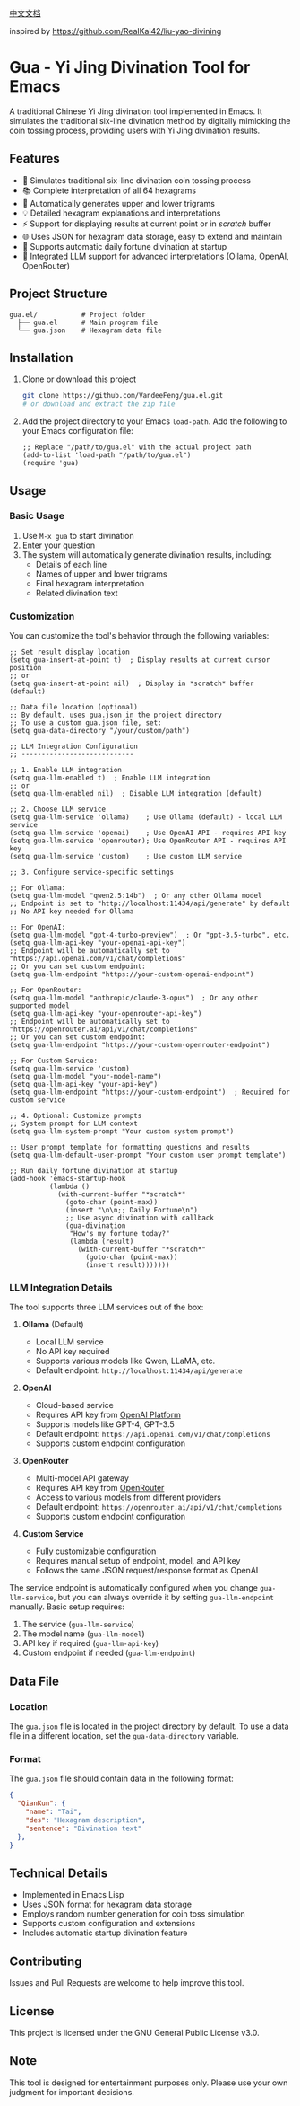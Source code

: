 [中文文档](README_zh.md)

inspired by https://github.com/RealKai42/liu-yao-divining

# Gua - Yi Jing Divination Tool for Emacs

A traditional Chinese Yi Jing divination tool implemented in Emacs. It simulates the traditional six-line divination method by digitally mimicking the coin tossing process, providing users with Yi Jing divination results.

## Features

- 🎲 Simulates traditional six-line divination coin tossing process
- 📚 Complete interpretation of all 64 hexagrams
- 🔄 Automatically generates upper and lower trigrams
- 💡 Detailed hexagram explanations and interpretations
- ⚡ Support for displaying results at current point or in *scratch* buffer
- 🌐 Uses JSON for hexagram data storage, easy to extend and maintain
- 🔮 Supports automatic daily fortune divination at startup
- 🤖 Integrated LLM support for advanced interpretations (Ollama, OpenAI, OpenRouter)

## Project Structure

```
gua.el/           # Project folder
  ├── gua.el      # Main program file
  └── gua.json    # Hexagram data file
```

## Installation

1. Clone or download this project
   ```bash
   git clone https://github.com/VandeeFeng/gua.el.git
   # or download and extract the zip file
   ```

2. Add the project directory to your Emacs `load-path`. Add the following to your Emacs configuration file:
   ```elisp
   ;; Replace "/path/to/gua.el" with the actual project path
   (add-to-list 'load-path "/path/to/gua.el")
   (require 'gua)
   ```

## Usage

### Basic Usage

1. Use `M-x gua` to start divination
2. Enter your question
3. The system will automatically generate divination results, including:
   - Details of each line
   - Names of upper and lower trigrams
   - Final hexagram interpretation
   - Related divination text

### Customization

You can customize the tool's behavior through the following variables:

```elisp
;; Set result display location
(setq gua-insert-at-point t)  ; Display results at current cursor position
;; or
(setq gua-insert-at-point nil)  ; Display in *scratch* buffer (default)

;; Data file location (optional)
;; By default, uses gua.json in the project directory
;; To use a custom gua.json file, set:
(setq gua-data-directory "/your/custom/path")

;; LLM Integration Configuration
;; ----------------------------

;; 1. Enable LLM integration
(setq gua-llm-enabled t)  ; Enable LLM integration
;; or
(setq gua-llm-enabled nil)  ; Disable LLM integration (default)

;; 2. Choose LLM service
(setq gua-llm-service 'ollama)    ; Use Ollama (default) - local LLM service
(setq gua-llm-service 'openai)    ; Use OpenAI API - requires API key
(setq gua-llm-service 'openrouter); Use OpenRouter API - requires API key
(setq gua-llm-service 'custom)    ; Use custom LLM service

;; 3. Configure service-specific settings

;; For Ollama:
(setq gua-llm-model "qwen2.5:14b")  ; Or any other Ollama model
;; Endpoint is set to "http://localhost:11434/api/generate" by default
;; No API key needed for Ollama

;; For OpenAI:
(setq gua-llm-model "gpt-4-turbo-preview")  ; Or "gpt-3.5-turbo", etc.
(setq gua-llm-api-key "your-openai-api-key")
;; Endpoint will be automatically set to "https://api.openai.com/v1/chat/completions"
;; Or you can set custom endpoint:
(setq gua-llm-endpoint "https://your-custom-openai-endpoint")

;; For OpenRouter:
(setq gua-llm-model "anthropic/claude-3-opus")  ; Or any other supported model
(setq gua-llm-api-key "your-openrouter-api-key")
;; Endpoint will be automatically set to "https://openrouter.ai/api/v1/chat/completions"
;; Or you can set custom endpoint:
(setq gua-llm-endpoint "https://your-custom-openrouter-endpoint")

;; For Custom Service:
(setq gua-llm-service 'custom)
(setq gua-llm-model "your-model-name")
(setq gua-llm-api-key "your-api-key")
(setq gua-llm-endpoint "https://your-custom-endpoint")  ; Required for custom service

;; 4. Optional: Customize prompts
;; System prompt for LLM context
(setq gua-llm-system-prompt "Your custom system prompt")

;; User prompt template for formatting questions and results
(setq gua-llm-default-user-prompt "Your custom user prompt template")

;; Run daily fortune divination at startup
(add-hook 'emacs-startup-hook
          (lambda ()
            (with-current-buffer "*scratch*"
              (goto-char (point-max))
              (insert "\n\n;; Daily Fortune\n")
              ;; Use async divination with callback
              (gua-divination 
               "How's my fortune today?"
               (lambda (result)
                 (with-current-buffer "*scratch*"
                   (goto-char (point-max))
                   (insert result)))))))
```

### LLM Integration Details

The tool supports three LLM services out of the box:

1. **Ollama** (Default)
   - Local LLM service
   - No API key required
   - Supports various models like Qwen, LLaMA, etc.
   - Default endpoint: `http://localhost:11434/api/generate`

2. **OpenAI**
   - Cloud-based service
   - Requires API key from [OpenAI Platform](https://platform.openai.com)
   - Supports models like GPT-4, GPT-3.5
   - Default endpoint: `https://api.openai.com/v1/chat/completions`
   - Supports custom endpoint configuration

3. **OpenRouter**
   - Multi-model API gateway
   - Requires API key from [OpenRouter](https://openrouter.ai)
   - Access to various models from different providers
   - Default endpoint: `https://openrouter.ai/api/v1/chat/completions`
   - Supports custom endpoint configuration

4. **Custom Service**
   - Fully customizable configuration
   - Requires manual setup of endpoint, model, and API key
   - Follows the same JSON request/response format as OpenAI

The service endpoint is automatically configured when you change `gua-llm-service`, but you can always override it by setting `gua-llm-endpoint` manually. Basic setup requires:
1. The service (`gua-llm-service`)
2. The model name (`gua-llm-model`)
3. API key if required (`gua-llm-api-key`)
4. Custom endpoint if needed (`gua-llm-endpoint`)

## Data File

### Location

The `gua.json` file is located in the project directory by default. To use a data file in a different location, set the `gua-data-directory` variable.

### Format

The `gua.json` file should contain data in the following format:

```json
{
  "QianKun": {
    "name": "Tai",
    "des": "Hexagram description",
    "sentence": "Divination text"
  },
}
```

## Technical Details

- Implemented in Emacs Lisp
- Uses JSON format for hexagram data storage
- Employs random number generation for coin toss simulation
- Supports custom configuration and extensions
- Includes automatic startup divination feature

## Contributing

Issues and Pull Requests are welcome to help improve this tool.

## License

This project is licensed under the GNU General Public License v3.0.

## Note

This tool is designed for entertainment purposes only. Please use your own judgment for important decisions.

